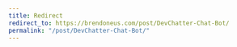 ```yaml
---
title: Redirect
redirect_to: https://brendoneus.com/post/DevChatter-Chat-Bot/
permalink: "/post/DevChatter-Chat-Bot/"
---
```

